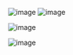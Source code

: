 ![image](https://user-images.githubusercontent.com/59153788/171339259-f3b78ae3-b41e-4378-b18a-dea8a42e7518.png)
![image](https://user-images.githubusercontent.com/59153788/171345518-2b2e0486-0b72-46aa-8cbd-45dc87ceebd3.png)

![image](https://user-images.githubusercontent.com/59153788/179697590-4ae1c406-28cb-44de-a466-a456813d2b8b.png)

![image](https://user-images.githubusercontent.com/59153788/179697737-64f9f96d-1f8b-4623-904d-eef24e1c404e.png)
